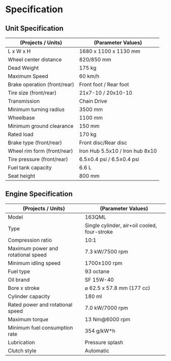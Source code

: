 # Specification
## Unit Specification

| (Projects / Units) | (Parameter Values) |
|------------------|--------------------|
|L x W x H|1680 x 1100 x 1130 mm|
|Wheel center distance|820/850 mm|
|Dead Weight|175 kg|
|Maximum Speed|60 km/h|
|Brake operation (front/rear)|Front foot / Rear foot|
|Tire size (front/rear)| 21x7-10 / 20x10-10|
|Transmission|Chain Drive|
|Minimum turning radius|3500 mm|
|Wheelbase|1100 mm|
|Minimum ground clearance|150 mm|
|Rated load|170 kg|
|Brake type (front/rear)|Front disc/Rear disc|
|Wheel rim form (front/rear)|Iron Hub 5.5x10 / Iron hub 8x10|
|Tire pressure (front/rear)| 6.5±0.4 psi / 6.5±0.4 psi|
|Fuel tank capacity|6.6 L|
|Seat height|800 mm|
## Engine Specification

| (Projects / Units) | (Parameter Values) |
|---|---|
|Model|163QML|
|Type|Single cylinder, air+oil cooled, four-stroke|
|Compression ratio|10:1|
|Maximum power and rotational speed|7.3 kW/7500 rpm|
|Minimum idling speed|1700±100 rpm|
|Fuel type|93 octane|
|Oil brand|SF 15W-40|
|Bore x stroke|⌀ 62.5 x 57.8 mm (177 cc)|
|Cylinder capacity|180 ml|
|Rated power and rotational speed|7.0 kW/7000 rpm|
|Maximum torque|13 Nm@6000 rpm|
|Minimum fuel consumption rate|354 g/kW\*h|
|Lubrication|Pressure splash|
|Clutch style|Automatic|
